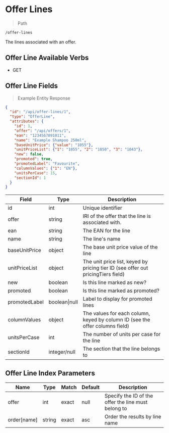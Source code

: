# Offer Lines

> Path

```
/offer-lines
```

The lines associated with an offer.

## Offer Line Available Verbs

* GET

## Offer Line Fields

> Example Entity Response

```json
{
  "id": "/api/offer-lines/1",
  "type": "OfferLine",
  "attributes": {
    "id": 1,
    "offer": "/api/offers/1",
    "ean": "1234567891011",
    "name": "Example Shampoo 250ml",
    "baseUnitPrice": {"value": "1055"},
    "unitPriceList": {"1": "1055", "2": "1050", "3": "1043"},
    "new": false,
    "promoted": true,
    "promotedLabel": "Favourite",
    "columnValues": {"1": "EN"},
    "unitsPerCase": 15,
    "sectionId": 1
  }
}
```

Field | Type | Description
----- | ---  | -----------
id | int | Unique identifier
offer | string | IRI of the offer that the line is associated with.
ean | string | The EAN for the line
name | string | The line's name
baseUnitPrice | object | The base unit price value of the line
unitPriceList | object | The unit price list, keyed by pricing tier ID (see offer out pricingTiers field)
new | boolean | Is this line marked as new?
promoted | boolean | Is this line marked as promoted?
promotedLabel | boolean&#124;null | Label to display for promoted lines
columnValues | object | The values for each column, keyed by column ID (see the offer columns field)
unitsPerCase | int | The number of units per case for the line
sectionId | integer/null | The section that the line belongs to

## Offer Line Index Parameters

Name | Type | Match | Default | Description
---- | ---- | ----- | ------- | -----------
offer | int | exact | null | Specify the ID of the offer the line must belong to
order\[name] | string | exact | asc | Order the results by line name
